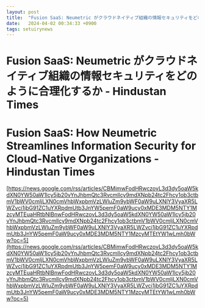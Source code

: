 ```yaml
---
layout: post
title:  "Fusion SaaS: Neumetric がクラウドネイティブ組織の情報セキュリティをどのように合理化するか - Hindustan Times"
date:   2024-04-02 00:34:33 +0900
tags: setuirynews 
---
```


# Fusion SaaS: Neumetric がクラウドネイティブ組織の情報セキュリティをどのように合理化するか - Hindustan Times



# Fusion SaaS: How Neumetric Streamlines Information Security for Cloud-Native Organizations - Hindustan Times

[https://news.google.com/rss/articles/CBMimwFodHRwczovL3d3dy5oaW5kdXN0YW50aW1lcy5jb20vYnJhbmQtc3Rvcmllcy9mdXNpb24tc2Fhcy1ob3ctbmV1bWV0cmljLXN0cmVhbWxpbmVzLWluZm9ybWF0aW9uLXNlY3VyaXR5LWZvci1jbG91ZC1uYXRpdmUtb3JnYW5pemF0aW9ucy0xMDE3MDM5NTY1MzcyMTEuaHRtbNIBnwFodHRwczovL3d3dy5oaW5kdXN0YW50aW1lcy5jb20vYnJhbmQtc3Rvcmllcy9mdXNpb24tc2Fhcy1ob3ctbmV1bWV0cmljLXN0cmVhbWxpbmVzLWluZm9ybWF0aW9uLXNlY3VyaXR5LWZvci1jbG91ZC1uYXRpdmUtb3JnYW5pemF0aW9ucy0xMDE3MDM5NTY1MzcyMTEtYW1wLmh0bWw?oc=5](https://news.google.com/rss/articles/CBMimwFodHRwczovL3d3dy5oaW5kdXN0YW50aW1lcy5jb20vYnJhbmQtc3Rvcmllcy9mdXNpb24tc2Fhcy1ob3ctbmV1bWV0cmljLXN0cmVhbWxpbmVzLWluZm9ybWF0aW9uLXNlY3VyaXR5LWZvci1jbG91ZC1uYXRpdmUtb3JnYW5pemF0aW9ucy0xMDE3MDM5NTY1MzcyMTEuaHRtbNIBnwFodHRwczovL3d3dy5oaW5kdXN0YW50aW1lcy5jb20vYnJhbmQtc3Rvcmllcy9mdXNpb24tc2Fhcy1ob3ctbmV1bWV0cmljLXN0cmVhbWxpbmVzLWluZm9ybWF0aW9uLXNlY3VyaXR5LWZvci1jbG91ZC1uYXRpdmUtb3JnYW5pemF0aW9ucy0xMDE3MDM5NTY1MzcyMTEtYW1wLmh0bWw?oc=5)

